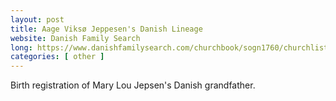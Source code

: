 ```yaml
---
layout: post
title: Aage Viksø Jeppesen's Danish Lineage
website: Danish Family Search
long: https://www.danishfamilysearch.com/churchbook/sogn1760/churchlisting18308/opslag3689003
categories: [ other ]
---
```

Birth registration of Mary Lou Jepsen's Danish grandfather.